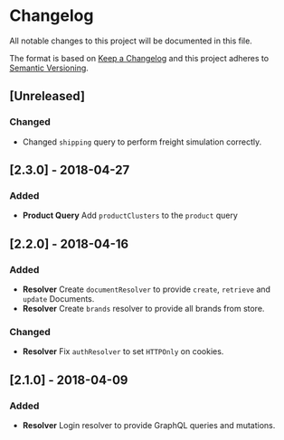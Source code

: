 # Changelog

All notable changes to this project will be documented in this file.

The format is based on [Keep a Changelog](http://keepachangelog.com/en/1.0.0/)
and this project adheres to [Semantic Versioning](http://semver.org/spec/v2.0.0.html).

## [Unreleased]
### Changed
 * Changed `shipping` query to perform freight simulation correctly.

## [2.3.0] - 2018-04-27

### Added

* **Product Query** Add `productClusters` to the `product` query

## [2.2.0] - 2018-04-16

### Added

* **Resolver** Create `documentResolver` to provide `create`, `retrieve` and `update` Documents.
* **Resolver** Create `brands` resolver to provide all brands from store.

### Changed

* **Resolver** Fix `authResolver` to set `HTTPOnly` on cookies.

## [2.1.0] - 2018-04-09

### Added

* **Resolver** Login resolver to provide GraphQL queries and mutations.
